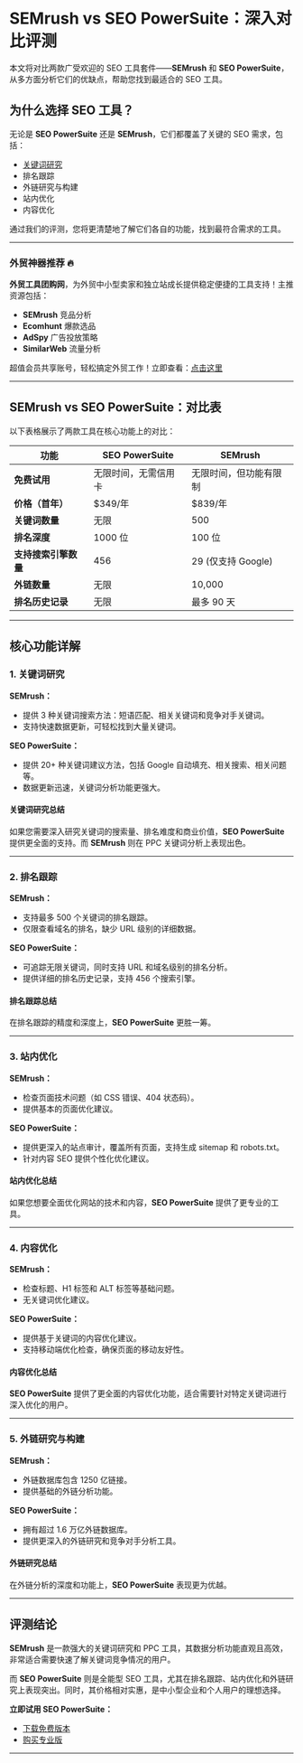 # SEMrush vs SEO PowerSuite：深入对比评测

本文将对比两款广受欢迎的 SEO 工具套件——**SEMrush** 和 **SEO PowerSuite**，从多方面分析它们的优缺点，帮助您找到最适合的 SEO 工具。

## 为什么选择 SEO 工具？

无论是 **SEO PowerSuite** 还是 **SEMrush**，它们都覆盖了关键的 SEO 需求，包括：

- [关键词研究](https://www.link-assistant.com/news/how-to-do-keyword-research.html)
- 排名跟踪
- 外链研究与构建
- 站内优化
- 内容优化

通过我们的评测，您将更清楚地了解它们各自的功能，找到最符合需求的工具。

---

### 外贸神器推荐 🔥

**外贸工具团购网**，为外贸中小型卖家和独立站成长提供稳定便捷的工具支持！主推资源包括：

- **SEMrush** 竞品分析  
- **Ecomhunt** 爆款选品  
- **AdSpy** 广告投放策略  
- **SimilarWeb** 流量分析  

超值会员共享账号，轻松搞定外贸工作！立即查看：[点击这里](https://bit.ly/waimao518)

---

## SEMrush vs SEO PowerSuite：对比表

以下表格展示了两款工具在核心功能上的对比：

| 功能                | **SEO PowerSuite**          | **SEMrush**                |
|---------------------|-----------------------------|----------------------------|
| **免费试用**        | 无限时间，无需信用卡         | 无限时间，但功能有限制      |
| **价格（首年）**    | $349/年                     | $839/年                    |
| **关键词数量**      | 无限                        | 500                        |
| **排名深度**        | 1000 位                     | 100 位                     |
| **支持搜索引擎数量**| 456                         | 29 (仅支持 Google)          |
| **外链数量**        | 无限                        | 10,000                     |
| **排名历史记录**    | 无限                        | 最多 90 天                 |

---

## 核心功能详解

### 1. 关键词研究

**SEMrush：**

- 提供 3 种关键词搜索方法：短语匹配、相关关键词和竞争对手关键词。
- 支持快速数据更新，可轻松找到大量关键词。

**SEO PowerSuite：**

- 提供 20+ 种关键词建议方法，包括 Google 自动填充、相关搜索、相关问题等。
- 数据更新迅速，关键词分析功能更强大。

#### 关键词研究总结

如果您需要深入研究关键词的搜索量、排名难度和商业价值，**SEO PowerSuite** 提供更全面的支持。而 **SEMrush** 则在 PPC 关键词分析上表现出色。

---

### 2. 排名跟踪

**SEMrush：**

- 支持最多 500 个关键词的排名跟踪。
- 仅限查看域名的排名，缺少 URL 级别的详细数据。

**SEO PowerSuite：**

- 可追踪无限关键词，同时支持 URL 和域名级别的排名分析。
- 提供详细的排名历史记录，支持 456 个搜索引擎。

#### 排名跟踪总结

在排名跟踪的精度和深度上，**SEO PowerSuite** 更胜一筹。

---

### 3. 站内优化

**SEMrush：**

- 检查页面技术问题（如 CSS 错误、404 状态码）。
- 提供基本的页面优化建议。

**SEO PowerSuite：**

- 提供更深入的站点审计，覆盖所有页面，支持生成 sitemap 和 robots.txt。
- 针对内容 SEO 提供个性化优化建议。

#### 站内优化总结

如果您想要全面优化网站的技术和内容，**SEO PowerSuite** 提供了更专业的工具。

---

### 4. 内容优化

**SEMrush：**

- 检查标题、H1 标签和 ALT 标签等基础问题。
- 无关键词优化建议。

**SEO PowerSuite：**

- 提供基于关键词的内容优化建议。
- 支持移动端优化检查，确保页面的移动友好性。

#### 内容优化总结

**SEO PowerSuite** 提供了更全面的内容优化功能，适合需要针对特定关键词进行深入优化的用户。

---

### 5. 外链研究与构建

**SEMrush：**

- 外链数据库包含 1250 亿链接。
- 提供基础的外链分析功能。

**SEO PowerSuite：**

- 拥有超过 1.6 万亿外链数据库。
- 提供更深入的外链研究和竞争对手分析工具。

#### 外链研究总结

在外链分析的深度和功能上，**SEO PowerSuite** 表现更为优越。

---

## 评测结论

**SEMrush** 是一款强大的关键词研究和 PPC 工具，其数据分析功能直观且高效，非常适合需要快速了解关键词竞争情况的用户。

而 **SEO PowerSuite** 则是全能型 SEO 工具，尤其在排名跟踪、站内优化和外链研究上表现突出。同时，其价格相对实惠，是中小型企业和个人用户的理想选择。

**立即试用 SEO PowerSuite：**

- [下载免费版本](https://www.link-assistant.com/download.html)
- [购买专业版](https://www.link-assistant.com/pricing.html)

---
